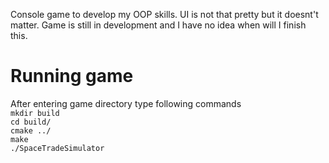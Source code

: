 Console game to develop my OOP skills. UI is not that pretty but it doesnt't matter. Game is still in development and I have no idea when will I finish this.

# Running game
After entering game directory type following commands  
`mkdir build`  
`cd build/`  
`cmake ../`  
`make`   
`./SpaceTradeSimulator`  
